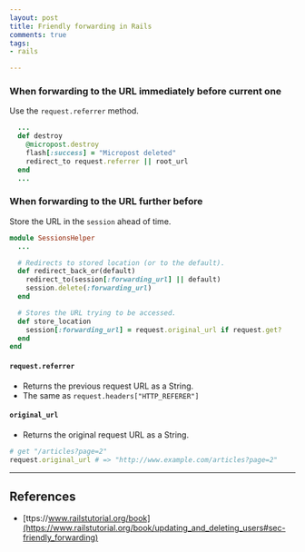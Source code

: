 ```yaml
---
layout: post
title: Friendly forwarding in Rails
comments: true
tags:
- rails

---
```



### When forwarding to the URL immediately before current one

Use the `request.referrer` method.

```rb
  ...
  def destroy
    @micropost.destroy
    flash[:success] = "Micropost deleted"
    redirect_to request.referrer || root_url
  end
  ...
```

### When forwarding to the URL further before

Store the URL in the `session` ahead of time.

```rb
module SessionsHelper
  ...

  # Redirects to stored location (or to the default).
  def redirect_back_or(default)
    redirect_to(session[:forwarding_url] || default)
    session.delete(:forwarding_url)
  end

  # Stores the URL trying to be accessed.
  def store_location
    session[:forwarding_url] = request.original_url if request.get?
  end
end
```


#### `request.referrer`

- Returns the previous request URL as a String.
- The same as `request.headers["HTTP_REFERER"]`

#### `original_url`

- Returns the original request URL as a String.

```rb
# get "/articles?page=2"
request.original_url # => "http://www.example.com/articles?page=2"
```

---

## References

- [ttps://www.railstutorial.org/book](https://www.railstutorial.org/book/updating_and_deleting_users#sec-friendly_forwarding)

